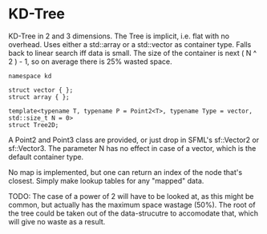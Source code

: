 
# KD-Tree

KD-Tree in 2 and 3 dimensions. The Tree is implicit, i.e. flat with no overhead. Uses either a std::array or a std::vector as container type. Falls back to linear search iff data is small. The size of the container is next ( N ^ 2 ) - 1, so on average there is 25% wasted space.

    namespace kd

    struct vector { };
    struct array { };
    
    template<typename T, typename P = Point2<T>, typename Type = vector, std::size_t N = 0>
    struct Tree2D;

A Point2 and Point3 class are provided, or just drop in SFML's sf::Vector2 or sf::Vector3. The parameter N has no effect in case of a vector, which is the default container type.

No map is implemented, but one can return an index of the node that's closest. Simply make lookup tables for any "mapped" data. 

TODO: The case of a power of 2 will have to be looked at, as this might be common, but actually has the maximum space wastage (50%). The root of the tree could be taken out of the data-strucutre to accomodate that, which will give no waste as a result.